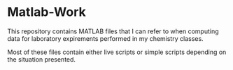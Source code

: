 # Matlab-Work
This repository contains MATLAB files that I can refer to when computing data for laboratory expirements performed in my chemistry classes.

Most of these files contain either live scripts or simple scripts depending on the situation presented.
